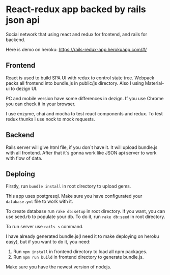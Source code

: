 # React-redux app backed by rails json api

Social network that using react and redux for frontend, and rails for
backend.

Here is demo on heroku: https://rails-redux-app.herokuapp.com/#/

## Frontend
React is used to build SPA UI with redux to control state tree.
Webpack packs all frontend into bundle.js in public/js directory.
Also I using Material-ui to dezign UI.

PC and mobile version have some differences in dezign. If you use Chrome
you can check it in your browser.

I use enzyme, chai and mocha to test react components and redux.
To test redux thunks i use nock to mock requests.

## Backend
Rails server will give html file, if you don\`t have it. It will upload
bundle.js with all frontend. After that it\`s gonna work like JSON api server to work with flow of data.

## Deploing
Firstly, run ```bundle install``` in root directory to upload gems.

This app uses postgresql. Make sure you have configurated your
```database.yml``` file to work with it.

To create database run ```rake db:setup``` in root directory.
If you want, you can use seed.rb to populate your db. To do it,
run ```rake db:seed``` in root directory.

To run server use ```rails s``` command.

I have already generated bundle.js(I need it to make deploying on heroku easy), but if you want to do it, you need:

1. Run ```npm install``` in frontend directory to load all npm packages.
2. Run ```npm run build``` in frontend directory to generate bundle.js.

Make sure you have the newest version of nodejs.
